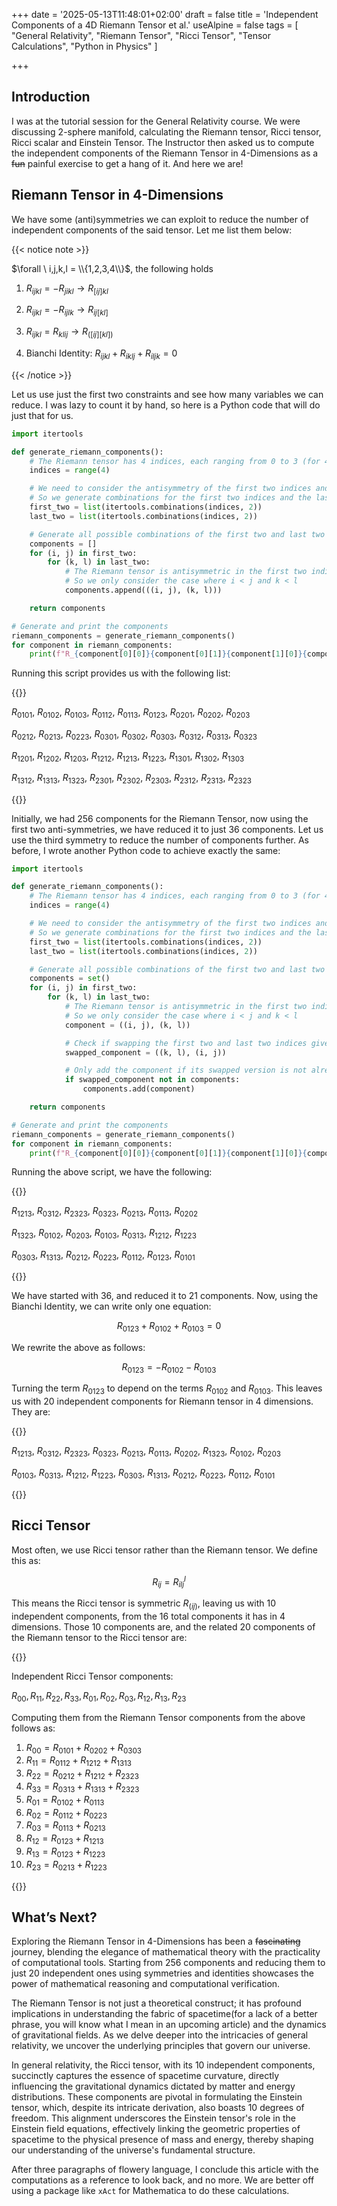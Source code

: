 +++
date = '2025-05-13T11:48:01+02:00'
draft = false
title = 'Independent Components of a 4D Riemann Tensor et al.'
useAlpine = false
tags = [
    "General Relativity",
    "Riemann Tensor",
    "Ricci Tensor",
    "Tensor Calculations",
    "Python in Physics"
]

+++
## Introduction

I was at the tutorial session for the General Relativity course. We were discussing 2-sphere manifold, calculating the Riemann tensor, Ricci tensor, Ricci scalar and Einstein Tensor. The Instructor then asked us to compute the independent components of the Riemann Tensor in 4-Dimensions as a ~~fun~~ painful exercise to get a hang of it. And here we are!

## Riemann Tensor in 4-Dimensions

We have some (anti)symmetries we can exploit to reduce the number of independent components of the said tensor. Let me list them below:

{{< notice note >}}

$\forall \ i,j,k,l = \\{1,2,3,4\\}$, the following holds

1. $R_{ijkl} = - R_{jikl} \rightarrow R_{[ij]kl}$

1. $R_{ijkl} = - R_{ijlk} \rightarrow R_{ij[kl]}$

1. $R_{ijkl} = R_{klij} \rightarrow R_{([ij][kl])}$

1. Bianchi Identity: $R_{ijkl} + R_{iklj} + R_{iljk} = 0$

{{< /notice >}}

Let us use just the first two constraints and see how many variables we can reduce. I was lazy to count it by hand, so here is a Python code that will do just that for us.

```python
import itertools

def generate_riemann_components():
    # The Riemann tensor has 4 indices, each ranging from 0 to 3 (for 4 dimensions)
    indices = range(4)

    # We need to consider the antisymmetry of the first two indices and the last two indices
    # So we generate combinations for the first two indices and the last two indices
    first_two = list(itertools.combinations(indices, 2))
    last_two = list(itertools.combinations(indices, 2))

    # Generate all possible combinations of the first two and last two indices
    components = []
    for (i, j) in first_two:
        for (k, l) in last_two:
            # The Riemann tensor is antisymmetric in the first two indices and the last two indices
            # So we only consider the case where i < j and k < l
            components.append(((i, j), (k, l)))

    return components

# Generate and print the components
riemann_components = generate_riemann_components()
for component in riemann_components:
    print(f"R_{component[0][0]}{component[0][1]}{component[1][0]}{component[1][1]}")

```

Running this script provides us with the following list:

{{<notice note>}}

$R_{0101}$, $R_{0102}$, $R_{0103}$, $R_{0112}$, $R_{0113}$, $R_{0123}$, $R_{0201}$, $R_{0202}$, $R_{0203}$

$R_{0212}$, $R_{0213}$, $R_{0223}$, $R_{0301}$, $R_{0302}$, $R_{0303}$, $R_{0312}$, $R_{0313}$, $R_{0323}$

$R_{1201}$, $R_{1202}$, $R_{1203}$, $R_{1212}$, $R_{1213}$, $R_{1223}$, $R_{1301}$, $R_{1302}$, $R_{1303}$

$R_{1312}$, $R_{1313}$, $R_{1323}$, $R_{2301}$, $R_{2302}$, $R_{2303}$, $R_{2312}$, $R_{2313}$, $R_{2323}$


{{</notice>}}

Initially, we had 256 components for the Riemann Tensor, now using the first two anti-symmetries, we have reduced it to just 36 components. Let us use the third symmetry to reduce the number of components further. As before, I wrote another Python code to achieve exactly the same:

```python
import itertools

def generate_riemann_components():
    # The Riemann tensor has 4 indices, each ranging from 0 to 3 (for 4 dimensions)
    indices = range(4)

    # We need to consider the antisymmetry of the first two indices and the last two indices
    # So we generate combinations for the first two indices and the last two indices
    first_two = list(itertools.combinations(indices, 2))
    last_two = list(itertools.combinations(indices, 2))

    # Generate all possible combinations of the first two and last two indices
    components = set()
    for (i, j) in first_two:
        for (k, l) in last_two:
            # The Riemann tensor is antisymmetric in the first two indices and the last two indices
            # So we only consider the case where i < j and k < l
            component = ((i, j), (k, l))

            # Check if swapping the first two and last two indices gives a different component
            swapped_component = ((k, l), (i, j))

            # Only add the component if its swapped version is not already in the set
            if swapped_component not in components:
                components.add(component)

    return components

# Generate and print the components
riemann_components = generate_riemann_components()
for component in riemann_components:
    print(f"R_{component[0][0]}{component[0][1]}{component[1][0]}{component[1][1]}")

```

Running the above script, we have the following:

{{<notice note>}}

$R_{1213}$, $R_{0312}$, $R_{2323}$, $R_{0323}$, $R_{0213}$, $R_{0113}$, $R_{0202}$

$R_{1323}$, $R_{0102}$, $R_{0203}$, $R_{0103}$, $R_{0313}$, $R_{1212}$, $R_{1223}$

$R_{0303}$, $R_{1313}$, $R_{0212}$, $R_{0223}$, $R_{0112}$, $R_{0123}$, $R_{0101}$

{{</notice>}}


We have started with 36, and reduced it to 21 components. Now, using the Bianchi Identity, we can write only one equation:

$$R_{0123} +R_{0102​}+R_{0103​} = 0$$

We rewrite the above as follows:

$$R_{0123}​=−R_{0102}​−R_{0103​}$$

Turning the term $R_{0123}$ to depend on the terms $R_{0102}​$ and $R_{0103​}$. This leaves us with 20 independent components for Riemann tensor in 4 dimensions. They are:

{{<notice note>}}

$R_{1213}$, $R_{0312}$, $R_{2323}$, $R_{0323}$, $R_{0213}$, $R_{0113}$, $R_{0202}$, $R_{1323}$, $R_{0102}$, $R_{0203}$

$R_{0103}$, $R_{0313}$, $R_{1212}$, $R_{1223}$, $R_{0303}$, $R_{1313}$, $R_{0212}$, $R_{0223}$, $R_{0112}$, $R_{0101}$

{{</notice>}}

## Ricci Tensor

Most often, we use Ricci tensor rather than the Riemann tensor. We define this as:

$$R_{ij} = R_{ ilj}^l$$

This means the Ricci tensor is symmetric $R_{(ij)}$, leaving us with 10 independent components, from the 16 total components it has in 4 dimensions. Those 10 components are, and the related 20 components of the Riemann tensor to the Ricci tensor are:

{{<notice note>}}

Independent Ricci Tensor components:

$R_{00}, R_{11}, R_{22}, R_{33}, R_{01}, R_{02}, R_{03}, R_{12}, R_{13}, R_{23}$

Computing them from the Riemann Tensor components from the above follows as:
1. $R_{00} = R_{0101} + R_{0202} + R_{0303}$
1. $R_{11} = R_{0112} + R_{1212} + R_{1313}$
1. $R_{22} = R_{0212} + R_{1212} + R_{2323}$
1. $R_{33} = R_{0313} + R_{1313} + R_{2323}$
1. $R_{01} = R_{0102} + R_{0113}$
1. $R_{02} = R_{0112} + R_{0223}$
1. $R_{03} = R_{0113} + R_{0213}$
1. $R_{12} = R_{0123} + R_{1213}$
1. $R_{13} = R_{0123} + R_{1223}$
1. $R_{23} = R_{0213} + R_{1223}$

{{</notice>}}

## What’s Next?

Exploring the Riemann Tensor in 4-Dimensions has been a ~~fascinating~~ journey, blending the elegance of mathematical theory with the practicality of computational tools. Starting from 256 components and reducing them to just 20 independent ones using symmetries and identities showcases the power of mathematical reasoning and computational verification.

The Riemann Tensor is not just a theoretical construct; it has profound implications in understanding the fabric of spacetime(for a lack of a better phrase, you will know what I mean in an upcoming article) and the dynamics of gravitational fields. As we delve deeper into the intricacies of general relativity, we uncover the underlying principles that govern our universe.

In general relativity, the Ricci tensor, with its 10 independent components, succinctly captures the essence of spacetime curvature, directly influencing the gravitational dynamics dictated by matter and energy distributions. These components are pivotal in formulating the Einstein tensor, which, despite its intricate derivation, also boasts 10 degrees of freedom. This alignment underscores the Einstein tensor's role in the Einstein field equations, effectively linking the geometric properties of spacetime to the physical presence of mass and energy, thereby shaping our understanding of the universe's fundamental structure.

After three paragraphs of flowery language, I conclude this article with the computations as a reference to look back, and no more. We are better off using a package like `xAct` for Mathematica to do these calculations.